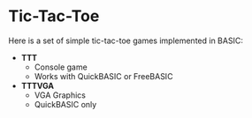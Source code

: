 # Tic-Tac-Toe
Here is a set of simple tic-tac-toe games implemented in BASIC:
* __TTT__
  * Console game
  * Works with QuickBASIC or FreeBASIC
* __TTTVGA__
  * VGA Graphics
  * QuickBASIC only
